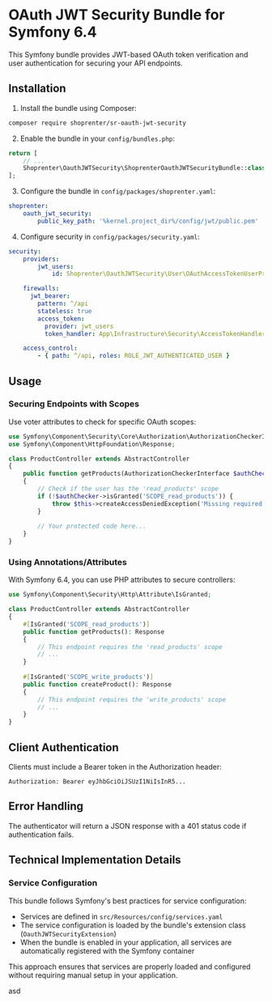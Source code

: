 # OAuth JWT Security Bundle for Symfony 6.4

This Symfony bundle provides JWT-based OAuth token verification and user authentication for securing your API endpoints.

## Installation

1. Install the bundle using Composer:

```bash
composer require shoprenter/sr-oauth-jwt-security
```

2. Enable the bundle in your `config/bundles.php`:

```php
return [
    // ...
    Shoprenter\OauthJWTSecurity\ShoprenterOauthJWTSecurityBundle::class => ['all' => true],
];
```

3. Configure the bundle in `config/packages/shoprenter.yaml`:

```yaml
shoprenter:
    oauth_jwt_security:
        public_key_path: '%kernel.project_dir%/config/jwt/public.pem'
```

4. Configure security in `config/packages/security.yaml`:

```yaml
security:
    providers:
        jwt_users:
            id: Shoprenter\OauthJWTSecurity\User\OAuthAccessTokenUserProvider

    firewalls:
      jwt_bearer:
        pattern: ^/api
        stateless: true
        access_token:
          provider: jwt_users
          token_handler: App\Infrastructure\Security\AccessTokenHandler\OAuthAccessTokenHandler

    access_control:
        - { path: ^/api, roles: ROLE_JWT_AUTHENTICATED_USER }
```

## Usage

### Securing Endpoints with Scopes

Use voter attributes to check for specific OAuth scopes:

```php
use Symfony\Component\Security\Core\Authorization\AuthorizationCheckerInterface;
use Symfony\Component\HttpFoundation\Response;

class ProductController extends AbstractController
{
    public function getProducts(AuthorizationCheckerInterface $authChecker): Response
    {
        // Check if the user has the 'read_products' scope
        if (!$authChecker->isGranted('SCOPE_read_products')) {
            throw $this->createAccessDeniedException('Missing required scope: read_products');
        }
        
        // Your protected code here...
    }
}
```

### Using Annotations/Attributes

With Symfony 6.4, you can use PHP attributes to secure controllers:

```php
use Symfony\Component\Security\Http\Attribute\IsGranted;

class ProductController extends AbstractController
{
    #[IsGranted('SCOPE_read_products')]
    public function getProducts(): Response
    {
        // This endpoint requires the 'read_products' scope
        // ...
    }
    
    #[IsGranted('SCOPE_write_products')]
    public function createProduct(): Response
    {
        // This endpoint requires the 'write_products' scope
        // ...
    }
}
```

## Client Authentication

Clients must include a Bearer token in the Authorization header:

```
Authorization: Bearer eyJhbGciOiJSUzI1NiIsInR5...
```

## Error Handling

The authenticator will return a JSON response with a 401 status code if authentication fails.

## Technical Implementation Details

### Service Configuration

This bundle follows Symfony's best practices for service configuration:

- Services are defined in `src/Resources/config/services.yaml`
- The service configuration is loaded by the bundle's extension class (`OauthJWTSecurityExtension`)
- When the bundle is enabled in your application, all services are automatically registered with the Symfony container

This approach ensures that services are properly loaded and configured without requiring manual setup in your application.

asd
